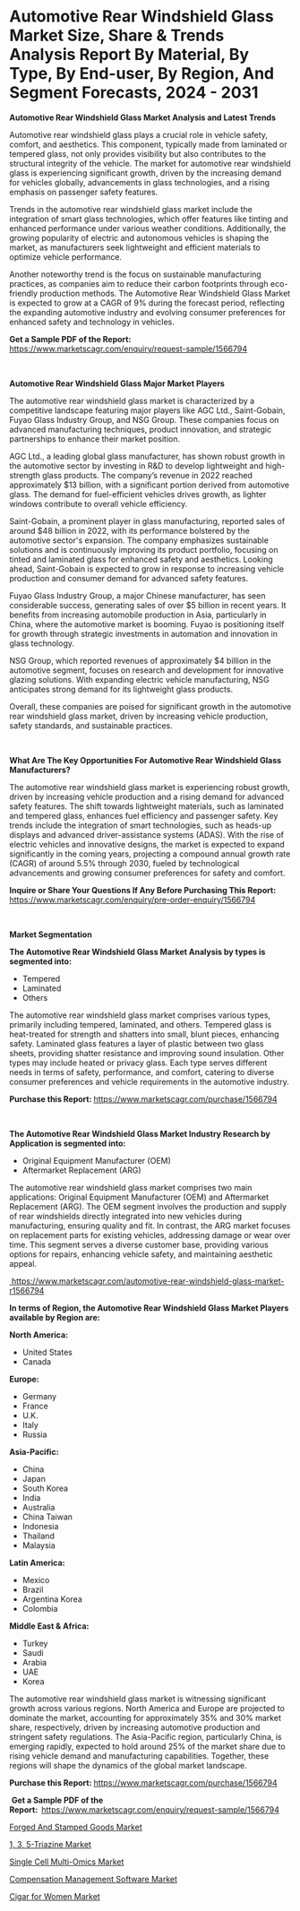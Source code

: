 <p><h1>Automotive Rear Windshield Glass Market Size, Share & Trends Analysis Report By Material, By Type, By End-user, By Region, And Segment Forecasts, 2024 - 2031</h1></p><p><strong>Automotive Rear Windshield Glass Market Analysis and Latest Trends</strong></p>
<p><p>Automotive rear windshield glass plays a crucial role in vehicle safety, comfort, and aesthetics. This component, typically made from laminated or tempered glass, not only provides visibility but also contributes to the structural integrity of the vehicle. The market for automotive rear windshield glass is experiencing significant growth, driven by the increasing demand for vehicles globally, advancements in glass technologies, and a rising emphasis on passenger safety features.</p><p>Trends in the automotive rear windshield glass market include the integration of smart glass technologies, which offer features like tinting and enhanced performance under various weather conditions. Additionally, the growing popularity of electric and autonomous vehicles is shaping the market, as manufacturers seek lightweight and efficient materials to optimize vehicle performance.</p><p>Another noteworthy trend is the focus on sustainable manufacturing practices, as companies aim to reduce their carbon footprints through eco-friendly production methods. The Automotive Rear Windshield Glass Market is expected to grow at a CAGR of 9% during the forecast period, reflecting the expanding automotive industry and evolving consumer preferences for enhanced safety and technology in vehicles.</p></p>
<p><strong>Get a Sample PDF of the Report:&nbsp;</strong> <a href="https://www.marketscagr.com/enquiry/request-sample/1566794">https://www.marketscagr.com/enquiry/request-sample/1566794</a></p>
<p>&nbsp;</p>
<p><strong>Automotive Rear Windshield Glass Major Market Players</strong></p>
<p><p>The automotive rear windshield glass market is characterized by a competitive landscape featuring major players like AGC Ltd., Saint-Gobain, Fuyao Glass Industry Group, and NSG Group. These companies focus on advanced manufacturing techniques, product innovation, and strategic partnerships to enhance their market position.</p><p>AGC Ltd., a leading global glass manufacturer, has shown robust growth in the automotive sector by investing in R&D to develop lightweight and high-strength glass products. The company’s revenue in 2022 reached approximately $13 billion, with a significant portion derived from automotive glass. The demand for fuel-efficient vehicles drives growth, as lighter windows contribute to overall vehicle efficiency.</p><p>Saint-Gobain, a prominent player in glass manufacturing, reported sales of around $48 billion in 2022, with its performance bolstered by the automotive sector's expansion. The company emphasizes sustainable solutions and is continuously improving its product portfolio, focusing on tinted and laminated glass for enhanced safety and aesthetics. Looking ahead, Saint-Gobain is expected to grow in response to increasing vehicle production and consumer demand for advanced safety features.</p><p>Fuyao Glass Industry Group, a major Chinese manufacturer, has seen considerable success, generating sales of over $5 billion in recent years. It benefits from increasing automobile production in Asia, particularly in China, where the automotive market is booming. Fuyao is positioning itself for growth through strategic investments in automation and innovation in glass technology.</p><p>NSG Group, which reported revenues of approximately $4 billion in the automotive segment, focuses on research and development for innovative glazing solutions. With expanding electric vehicle manufacturing, NSG anticipates strong demand for its lightweight glass products.</p><p>Overall, these companies are poised for significant growth in the automotive rear windshield glass market, driven by increasing vehicle production, safety standards, and sustainable practices.</p></p>
<p>&nbsp;</p>
<p><strong>What Are The Key Opportunities For Automotive Rear Windshield Glass Manufacturers?</strong></p>
<p><p>The automotive rear windshield glass market is experiencing robust growth, driven by increasing vehicle production and a rising demand for advanced safety features. The shift towards lightweight materials, such as laminated and tempered glass, enhances fuel efficiency and passenger safety. Key trends include the integration of smart technologies, such as heads-up displays and advanced driver-assistance systems (ADAS). With the rise of electric vehicles and innovative designs, the market is expected to expand significantly in the coming years, projecting a compound annual growth rate (CAGR) of around 5.5% through 2030, fueled by technological advancements and growing consumer preferences for safety and comfort.</p></p>
<p><strong>Inquire or Share Your Questions If Any Before Purchasing This Report:</strong> <a href="https://www.marketscagr.com/enquiry/pre-order-enquiry/1566794">https://www.marketscagr.com/enquiry/pre-order-enquiry/1566794</a></p>
<p>&nbsp;</p>
<p><strong>Market Segmentation</strong></p>
<p><strong>The Automotive Rear Windshield Glass Market Analysis by types is segmented into:</strong></p>
<p><ul><li>Tempered</li><li>Laminated</li><li>Others</li></ul></p>
<p><p>The automotive rear windshield glass market comprises various types, primarily including tempered, laminated, and others. Tempered glass is heat-treated for strength and shatters into small, blunt pieces, enhancing safety. Laminated glass features a layer of plastic between two glass sheets, providing shatter resistance and improving sound insulation. Other types may include heated or privacy glass. Each type serves different needs in terms of safety, performance, and comfort, catering to diverse consumer preferences and vehicle requirements in the automotive industry.</p></p>
<p><strong>Purchase this Report:&nbsp;</strong><a href="https://www.marketscagr.com/purchase/1566794">https://www.marketscagr.com/purchase/1566794</a></p>
<p>&nbsp;</p>
<p><strong>The Automotive Rear Windshield Glass Market Industry Research by Application is segmented into:</strong></p>
<p><ul><li>Original Equipment Manufacturer (OEM)</li><li>Aftermarket Replacement (ARG)</li></ul></p>
<p><p>The automotive rear windshield glass market comprises two main applications: Original Equipment Manufacturer (OEM) and Aftermarket Replacement (ARG). The OEM segment involves the production and supply of rear windshields directly integrated into new vehicles during manufacturing, ensuring quality and fit. In contrast, the ARG market focuses on replacement parts for existing vehicles, addressing damage or wear over time. This segment serves a diverse customer base, providing various options for repairs, enhancing vehicle safety, and maintaining aesthetic appeal.</p></p>
<p><a href="https://www.marketscagr.com/automotive-rear-windshield-glass-market-r1566794">&nbsp;https://www.marketscagr.com/automotive-rear-windshield-glass-market-r1566794</a></p>
<p><strong>In terms of Region, the Automotive Rear Windshield Glass Market Players available by Region are:</strong></p>
<p>
    <p> <strong> North America: </strong>
        <ul>
            <li>United States</li>
            <li>Canada</li>
        </ul>
        </p> 
    <p> <strong> Europe: </strong>
        <ul>
            <li>Germany</li>
            <li>France</li>
            <li>U.K.</li>
            <li>Italy</li>
            <li>Russia</li>
        </ul>
        </p> 
    <p> <strong> Asia-Pacific: </strong>
        <ul>
            <li>China</li>
            <li>Japan</li>
            <li>South Korea</li>
            <li>India</li>
            <li>Australia</li>
            <li>China Taiwan</li>
            <li>Indonesia</li>
            <li>Thailand</li>
            <li>Malaysia</li>
        </ul>
        </p> 
    <p> <strong> Latin America: </strong>
        <ul>
            <li>Mexico</li>
            <li>Brazil</li>
            <li>Argentina Korea</li>
            <li>Colombia</li>
        </ul>
        </p> 
    <p> <strong> Middle East & Africa: </strong>
        <ul>
            <li>Turkey</li>
            <li>Saudi</li>
            <li>Arabia</li>
            <li>UAE</li>
            <li>Korea</li>
        </ul>
    </p>
    </p>
<p><p>The automotive rear windshield glass market is witnessing significant growth across various regions. North America and Europe are projected to dominate the market, accounting for approximately 35% and 30% market share, respectively, driven by increasing automotive production and stringent safety regulations. The Asia-Pacific region, particularly China, is emerging rapidly, expected to hold around 25% of the market share due to rising vehicle demand and manufacturing capabilities. Together, these regions will shape the dynamics of the global market landscape.</p></p>
<p><strong>Purchase this Report: </strong><a href="https://www.marketscagr.com/purchase/1566794">https://www.marketscagr.com/purchase/1566794</a></p>
<p>&nbsp;<strong>Get a Sample PDF of the Report:&nbsp;&nbsp;</strong><a href="https://www.marketscagr.com/enquiry/request-sample/1566794">https://www.marketscagr.com/enquiry/request-sample/1566794</a></p>
<p><strong></strong></p>
<p><p><a href="https://medium.com/@ksleyeze/emerging-forged-and-stamped-goods-market-opportunities-market-analysis-for-investors-and-28abeb9a4761">Forged And Stamped Goods Market</a></p><p><a href="https://issuu.com/reportprime-2/docs/1-3-5-triazine-market-size-2030.ppt_4f82039cd27f68">1, 3, 5-Triazine Market</a></p><p><a href="https://medium.com/@ksleyeze/single-cell-multi-omics-market-report-by-product-type-single-cell-genomics-single-cell-b6e50b97892e">Single Cell Multi-Omics Market</a></p><p><a href="https://www.linkedin.com/pulse/compensation-management-software-industry-analysis-report-jybnc">Compensation Management Software Market</a></p><p><a href="https://issuu.com/reportprime-2/docs/cigar-for-women-market-size-2030.pp_d8f84110fefbb7">Cigar for Women Market</a></p></p>